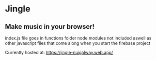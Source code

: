 # Jingle
 
## Make music in your browser!

index.js file goes in functions folder 
node modules not included aswell as other javascript files that come along when you start the firebase project


Currently hosted at:
https://jingle-nuigalway.web.app/

